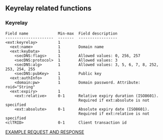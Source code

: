 ## Keyrelay related functions

### Keyrelay

    Field name             Min-max  Field description 
    ---------------------  -------  ----------------- 
    <ext:keyrelay>         1
      <ext:name>           1        Domain name 
      <ext:keyData>        1
        <secDNS:flags>     1        Allowed values: 0, 256, 257 
        <secDNS:protocol>  1        Allowed values: 3 
        <secDNS:alg>       1        Allowed values: 3, 5, 6, 7, 8, 252, 253, 254, 255 
        <secDNS:pubKey>    1        Public key 
      <ext:authInfo>       1 
        <domain:pw>        1        Domain password. Attribute: roid="String" 
      <ext:expiry>         1 
        <ext:relative>     0-1      Relative expiry duration (ISO8601). 
                                    Required if ext:absolute is not specified 
        <ext:absolute>     0-1      Absolute expiry date (ISO8601). 
                                    Required if ext:relative is not specified 
    <clTRID>               0-1      Client transaction id 

[EXAMPLE REQUEST AND RESPONSE](/doc/epp-examples.md#epp-keyrelay-with-valid-user-makes-a-keyrelay-request)
